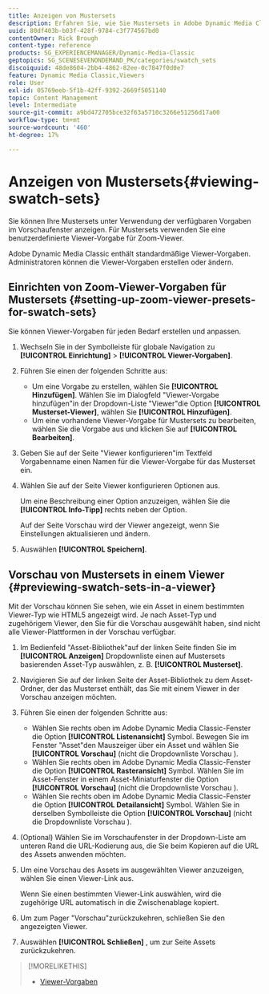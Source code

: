 ```yaml
---
title: Anzeigen von Mustersets
description: Erfahren Sie, wie Sie Mustersets in Adobe Dynamic Media Classic anzeigen.
uuid: 80df403b-b03f-428f-9784-c3f774567bd0
contentOwner: Rick Brough
content-type: reference
products: SG_EXPERIENCEMANAGER/Dynamic-Media-Classic
geptopics: SG_SCENESEVENONDEMAND_PK/categories/swatch_sets
discoiquuid: 48de8604-2bb4-4862-82ee-0c7847f0d0e7
feature: Dynamic Media Classic,Viewers
role: User
exl-id: 05769eeb-5f1b-42ff-9392-2669f5051140
topic: Content Management
level: Intermediate
source-git-commit: a9bd472705bce32f63a5710c3266e51256d17a00
workflow-type: tm+mt
source-wordcount: '460'
ht-degree: 17%

---
```


# Anzeigen von Mustersets{#viewing-swatch-sets}

Sie können Ihre Mustersets unter Verwendung der verfügbaren Vorgaben im Vorschaufenster anzeigen. Für Mustersets verwenden Sie eine benutzerdefinierte Viewer-Vorgabe für Zoom-Viewer.

Adobe Dynamic Media Classic enthält standardmäßige Viewer-Vorgaben. Administratoren können die Viewer-Vorgaben erstellen oder ändern.

## Einrichten von Zoom-Viewer-Vorgaben für Mustersets {#setting-up-zoom-viewer-presets-for-swatch-sets}

Sie können Viewer-Vorgaben für jeden Bedarf erstellen und anpassen.

1. Wechseln Sie in der Symbolleiste für globale Navigation zu **[!UICONTROL Einrichtung]** > **[!UICONTROL Viewer-Vorgaben]**.
1. Führen Sie einen der folgenden Schritte aus:

   * Um eine Vorgabe zu erstellen, wählen Sie **[!UICONTROL Hinzufügen]**. Wählen Sie im Dialogfeld &quot;Viewer-Vorgabe hinzufügen&quot;in der Dropdown-Liste &quot;Viewer&quot;die Option **[!UICONTROL Musterset-Viewer]**, wählen Sie **[!UICONTROL Hinzufügen]**.
   * Um eine vorhandene Viewer-Vorgabe für Mustersets zu bearbeiten, wählen Sie die Vorgabe aus und klicken Sie auf **[!UICONTROL Bearbeiten]**.

1. Geben Sie auf der Seite &quot;Viewer konfigurieren&quot;im Textfeld Vorgabenname einen Namen für die Viewer-Vorgabe für das Musterset ein.
1. Wählen Sie auf der Seite Viewer konfigurieren Optionen aus.

   Um eine Beschreibung einer Option anzuzeigen, wählen Sie die **[!UICONTROL Info-Tipp]** rechts neben der Option.

   Auf der Seite Vorschau wird der Viewer angezeigt, wenn Sie Einstellungen aktualisieren und ändern.

1. Auswählen **[!UICONTROL Speichern]**.

## Vorschau von Mustersets in einem Viewer {#previewing-swatch-sets-in-a-viewer}

Mit der Vorschau können Sie sehen, wie ein Asset in einem bestimmten Viewer-Typ wie HTML5 angezeigt wird. Je nach Asset-Typ und zugehörigem Viewer, den Sie für die Vorschau ausgewählt haben, sind nicht alle Viewer-Plattformen in der Vorschau verfügbar.

1. Im Bedienfeld &quot;Asset-Bibliothek&quot;auf der linken Seite finden Sie im **[!UICONTROL Anzeigen]** Dropdownliste einen auf Mustersets basierenden Asset-Typ auswählen, z. B. **[!UICONTROL Musterset]**.
1. Navigieren Sie auf der linken Seite der Asset-Bibliothek zu dem Asset-Ordner, der das Musterset enthält, das Sie mit einem Viewer in der Vorschau anzeigen möchten.
1. Führen Sie einen der folgenden Schritte aus:

   * Wählen Sie rechts oben im Adobe Dynamic Media Classic-Fenster die Option **[!UICONTROL Listenansicht]** Symbol. Bewegen Sie im Fenster &quot;Asset&quot;den Mauszeiger über ein Asset und wählen Sie **[!UICONTROL Vorschau]** (nicht die Dropdownliste Vorschau ).
   * Wählen Sie rechts oben im Adobe Dynamic Media Classic-Fenster die Option **[!UICONTROL Rasteransicht]** Symbol. Wählen Sie im Asset-Fenster in einem Asset-Miniaturfenster die Option **[!UICONTROL Vorschau]** (nicht die Dropdownliste Vorschau ).
   * Wählen Sie rechts oben im Adobe Dynamic Media Classic-Fenster die Option **[!UICONTROL Detailansicht]** Symbol. Wählen Sie in derselben Symbolleiste die Option **[!UICONTROL Vorschau]** (nicht die Dropdownliste Vorschau ).

1. (Optional) Wählen Sie im Vorschaufenster in der Dropdown-Liste am unteren Rand die URL-Kodierung aus, die Sie beim Kopieren auf die URL des Assets anwenden möchten.
1. Um eine Vorschau des Assets im ausgewählten Viewer anzuzeigen, wählen Sie einen Viewer-Link aus.

   Wenn Sie einen bestimmten Viewer-Link auswählen, wird die zugehörige URL automatisch in die Zwischenablage kopiert.

1. Um zum Pager &quot;Vorschau&quot;zurückzukehren, schließen Sie den angezeigten Viewer.
1. Auswählen **[!UICONTROL Schließen]** , um zur Seite Assets zurückzukehren.

>[!MORELIKETHIS]
>
>* [Viewer-Vorgaben](application-setup.md#viewer_presets)
